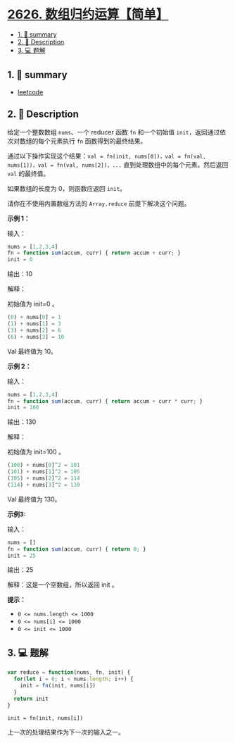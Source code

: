 # [2626. 数组归约运算【简单】](https://github.com/Tdahuyou/leetcode/tree/main/2626.%20%E6%95%B0%E7%BB%84%E5%BD%92%E7%BA%A6%E8%BF%90%E7%AE%97%E3%80%90%E7%AE%80%E5%8D%95%E3%80%91)

<!-- region:toc -->
- [1. 📝 summary](#1--summary)
- [2. 📝 Description](#2--description)
- [3. 💻 题解](#3--题解)
<!-- endregion:toc -->

## 1. 📝 summary

- [leetcode](https://leetcode.cn/problems/array-reduce-transformation)

## 2. 📝 Description

给定一个整数数组 `nums`、一个 reducer 函数 `fn` 和一个初始值 `init`，返回通过依次对数组的每个元素执行 `fn` 函数得到的最终结果。

通过以下操作实现这个结果：`val = fn(init, nums[0])，val = fn(val, nums[1])，val = fn(val, nums[2])，...` 直到处理数组中的每个元素。然后返回 `val` 的最终值。

如果数组的长度为 0，则函数应返回 `init`。

请你在不使用内置数组方法的 `Array.reduce` 前提下解决这个问题。

**示例 1：**

输入：
```js
nums = [1,2,3,4]
fn = function sum(accum, curr) { return accum + curr; }
init = 0
```

输出：10

解释：

初始值为 init=0 。

```js
(0) + nums[0] = 1
(1) + nums[1] = 3
(3) + nums[2] = 6
(6) + nums[3] = 10
```

Val 最终值为 10。

**示例 2：**

输入：

```js
nums = [1,2,3,4]
fn = function sum(accum, curr) { return accum + curr * curr; }
init = 100
```

输出：130

解释：

初始值为 init=100 。

```js
(100) + nums[0]^2 = 101
(101) + nums[1]^2 = 105
(105) + nums[2]^2 = 114
(114) + nums[3]^2 = 130
```

Val 最终值为 130。

**示例3:**

输入：

```js
nums = []
fn = function sum(accum, curr) { return 0; }
init = 25
```

输出：25

解释：这是一个空数组，所以返回 init 。

**提示：**

- `0 <= nums.length <= 1000`
- `0 <= nums[i] <= 1000`
- `0 <= init <= 1000`

## 3. 💻 题解

```javascript
var reduce = function(nums, fn, init) {
  for(let i = 0; i < nums.length; i++) {
    init = fn(init, nums[i])
  }
  return init
}
```

`init = fn(init, nums[i])`

上一次的处理结果作为下一次的输入之一。
